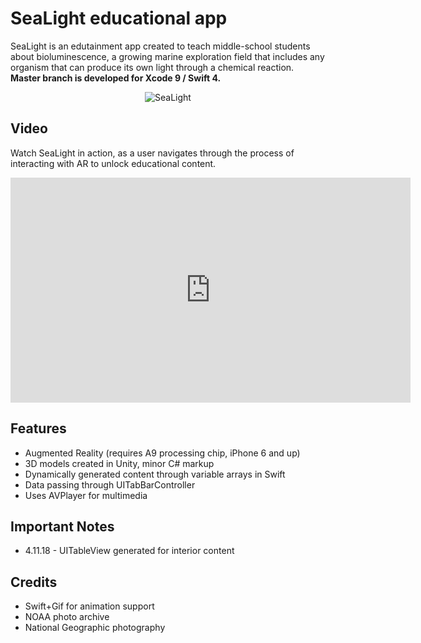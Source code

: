 # SeaLight educational app
SeaLight is an edutainment app created to teach middle-school students about bioluminescence, a growing marine exploration field that includes any organism that can produce its own light through a chemical reaction. **Master branch is developed for Xcode 9 / Swift 4.**

<p align="center">
    <img alt="SeaLight" src="http://sarahriedlinger.me/img/kinetic-typography/iPadMini.jpg">
</p>

## Video
Watch SeaLight in action, as a user navigates through the process of interacting with AR to unlock educational content.
<p align="center"><iframe src="https://player.vimeo.com/video/258023423" width="640" height="360" frameborder="0" webkitallowfullscreen mozallowfullscreen allowfullscreen></iframe></p>

## Features
* Augmented Reality (requires A9 processing chip, iPhone 6 and up)
* 3D models created in Unity, minor C# markup
* Dynamically generated content through variable arrays in Swift
* Data passing through UITabBarController
* Uses AVPlayer for multimedia

## Important Notes
* 4.11.18 - UITableView generated for interior content

## Credits
* Swift+Gif for animation support
* NOAA photo archive
* National Geographic photography
